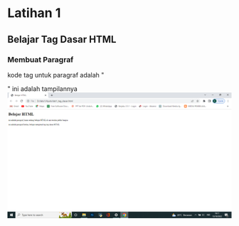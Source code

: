 # Latihan 1
## Belajar Tag Dasar HTML

### Membuat Paragraf
kode tag untuk paragraf adalah "<p>"
ini adalah tampilannya
![Gambar 1](screenshot/ss1.png)